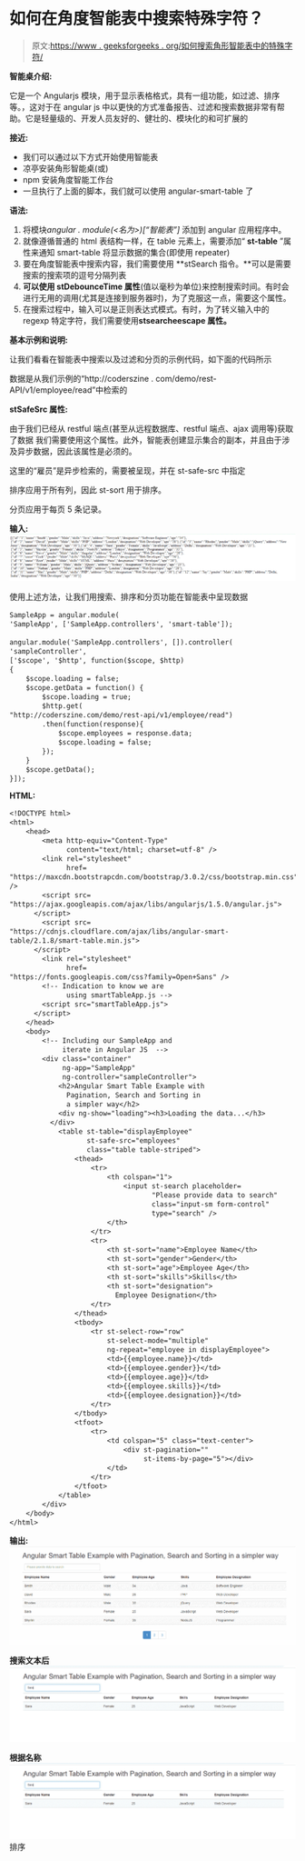 # 如何在角度智能表中搜索特殊字符？

> 原文:[https://www . geeksforgeeks . org/如何搜索角形智能表中的特殊字符/](https://www.geeksforgeeks.org/how-to-search-special-character-in-an-angular-smart-table/)

**智能桌介绍:**

它是一个 Angularjs 模块，用于显示表格格式，具有一组功能，如过滤、排序等。，这对于在 angular js 中以更快的方式准备报告、过滤和搜索数据非常有帮助。它是轻量级的、开发人员友好的、健壮的、模块化的和可扩展的

**接近:**

*   我们可以通过以下方式开始使用智能表
*   凉亭安装角形智能桌(或)
*   npm 安装角度智能工作台
*   一旦执行了上面的脚本，我们就可以使用 angular-smart-table 了

**语法:**

1.  将模块*angular . module(<名为>)[“智能表”]* 添加到 angular 应用程序中。
2.  就像遵循普通的 html 表结构一样，在 table 元素上，需要添加“ **st-table** ”属性来通知 smart-table 将显示数据的集合(即使用 repeater)
3.  要在角度智能表中搜索内容，我们需要使用 **stSearch 指令。**可以是需要搜索的搜索项的逗号分隔列表
4.  **可以使用 stDebounceTime 属性**(值以毫秒为单位)来控制搜索时间。有时会进行无用的调用(尤其是连接到服务器时)，为了克服这一点，需要这个属性。
5.  在搜索过程中，输入可以是正则表达式模式。有时，为了转义输入中的 regexp 特定字符，我们需要使用**stsearcheescape 属性。**

**基本示例和说明:**

让我们看看在智能表中搜索以及过滤和分页的示例代码，如下面的代码所示

数据是从我们示例的“http://coderszine . com/demo/rest-API/v1/employee/read”中检索的

**stSafeSrc 属性:**

由于我们已经从 restful 端点(甚至从远程数据库、restful 端点、ajax 调用等)获取了数据
我们需要使用这个属性。此外，智能表创建显示集合的副本，并且由于涉及异步数据，因此该属性是必须的。

这里的“雇员”是异步检索的，需要被呈现，并在 st-safe-src 中指定

排序应用于所有列，因此 st-sort 用于排序。

分页应用于每页 5 条记录。

**输入:**
![](img/48f6aab302321c374cb7dac7455b30fe.png)

使用上述方法，让我们用搜索、排序和分页功能在智能表中呈现数据

```
SampleApp = angular.module(
'SampleApp', ['SampleApp.controllers', 'smart-table']);    

angular.module('SampleApp.controllers', []).controller(
'sampleController',
['$scope', '$http', function($scope, $http) 
{
    $scope.loading = false;
    $scope.getData = function() {
        $scope.loading = true;
        $http.get(
"http://coderszine.com/demo/rest-api/v1/employee/read")
        .then(function(response){
            $scope.employees = response.data;
            $scope.loading = false;
        });
    }
    $scope.getData();
}]);
```

**HTML:**

```
<!DOCTYPE html>
<html>
    <head>
        <meta http-equiv="Content-Type" 
              content="text/html; charset=utf-8" />
        <link rel="stylesheet"
              href=
"https://maxcdn.bootstrapcdn.com/bootstrap/3.0.2/css/bootstrap.min.css" />
        <script src=
"https://ajax.googleapis.com/ajax/libs/angularjs/1.5.0/angular.js">
      </script>
        <script src=
"https://cdnjs.cloudflare.com/ajax/libs/angular-smart-table/2.1.8/smart-table.min.js">
      </script>
        <link rel="stylesheet" 
              href=
"https://fonts.googleapis.com/css?family=Open+Sans" />
        <!-- Indication to know we are
              using smartTableApp.js -->
        <script src="smartTableApp.js">
      </script>
    </head>
    <body>
        <!-- Including our SampleApp and 
             iterate in Angular JS  -->
        <div class="container" 
             ng-app="SampleApp"
             ng-controller="sampleController">
            <h2>Angular Smart Table Example with
              Pagination, Search and Sorting in 
              a simpler way</h2>
            <div ng-show="loading"><h3>Loading the data...</h3>
          </div>
            <table st-table="displayEmployee" 
                   st-safe-src="employees"
                   class="table table-striped">
                <thead>
                    <tr>
                        <th colspan="1">
                            <input st-search placeholder=
                                   "Please provide data to search" 
                                   class="input-sm form-control" 
                                   type="search" />
                        </th>
                    </tr>
                    <tr>
                        <th st-sort="name">Employee Name</th>
                        <th st-sort="gender">Gender</th>
                        <th st-sort="age">Employee Age</th>
                        <th st-sort="skills">Skills</th>
                        <th st-sort="designation">
                          Employee Designation</th>
                    </tr>
                </thead>
                <tbody>
                    <tr st-select-row="row"
                        st-select-mode="multiple" 
                        ng-repeat="employee in displayEmployee">
                        <td>{{employee.name}}</td>
                        <td>{{employee.gender}}</td>
                        <td>{{employee.age}}</td>
                        <td>{{employee.skills}}</td>
                        <td>{{employee.designation}}</td>
                    </tr>
                </tbody>
                <tfoot>
                    <tr>
                        <td colspan="5" class="text-center">
                            <div st-pagination="" 
                                 st-items-by-page="5"></div>
                        </td>
                    </tr>
                </tfoot>
            </table>
        </div>
    </body>
</html>
```

**输出:**
![](img/0f98f030bf8826d440f6e325b25fd4cf.png)

**搜索文本后**
![](img/2a44b13a49ad68fdd27f14e7562a0b85.png)

**根据名称**
![](img/a70d3b79442904fc251b49539d302e8d.png)排序